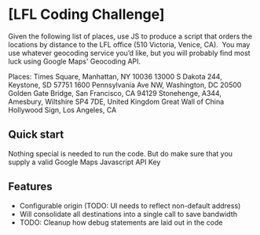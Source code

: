 # [LFL Coding Challenge]

Given the following list of places, use JS to produce a script that orders the locations by distance to the LFL office (510 Victoria, Venice, CA).  
You may use whatever geocoding service you’d like, but you will probably find most luck using Google Maps' Geocoding API.

Places:
Times Square, Manhattan, NY 10036
13000 S Dakota 244, Keystone, SD 57751
1600 Pennsylvania Ave NW, Washington, DC 20500
Golden Gate Bridge, San Francisco, CA 94129
Stonehenge, A344, Amesbury, Wiltshire SP4 7DE, United Kingdom
Great Wall of China
Hollywood Sign, Los Angeles, CA

## Quick start

Nothing special is needed to run the code. But do make sure that you supply a valid Google Maps Javascript API Key

## Features

* Configurable origin (TODO: UI needs to reflect non-default address)
* Will consolidate all destinations into a single call to save bandwidth 
* TODO: Cleanup how debug statements are laid out in the code
